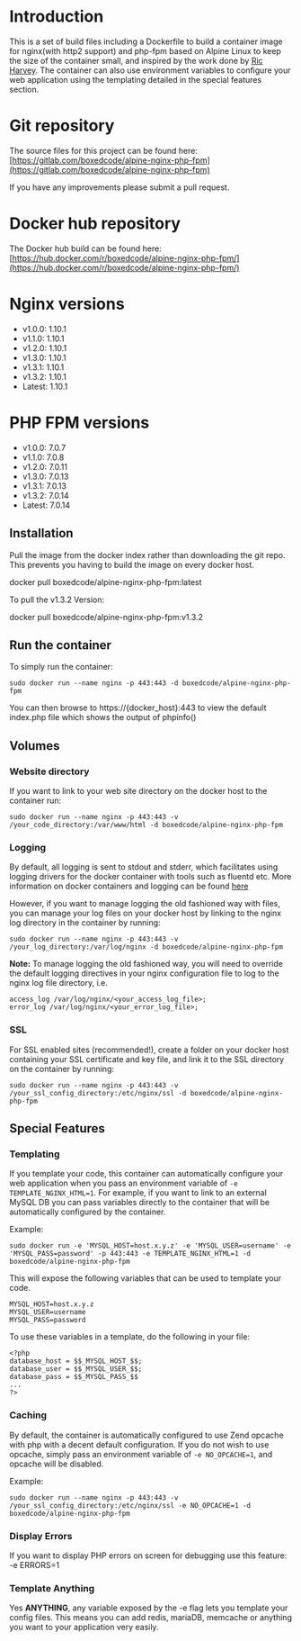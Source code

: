 # Introduction

This is a set of build files including a Dockerfile to build a container image for nginx(with http2 support) and php-fpm based on Alpine Linux to keep the size of the container small, and inspired by the work done by [Ric Harvey](https://github.com/ngineered/nginx-php-fpm). The container can also use environment variables to configure your web application using the templating detailed in the special features section.

# Git repository

The source files for this project can be found here: [https://gitlab.com/boxedcode/alpine-nginx-php-fpm](https://gitlab.com/boxedcode/alpine-nginx-php-fpm)

If you have any improvements please submit a pull request.

# Docker hub repository

The Docker hub build can be found here: [https://hub.docker.com/r/boxedcode/alpine-nginx-php-fpm/](https://hub.docker.com/r/boxedcode/alpine-nginx-php-fpm/)

# Nginx versions

* v1.0.0: 1.10.1
* v1.1.0: 1.10.1
* v1.2.0: 1.10.1
* v1.3.0: 1.10.1
* v1.3.1: 1.10.1
* v1.3.2: 1.10.1
* Latest: 1.10.1

# PHP FPM versions

* v1.0.0: 7.0.7
* v1.1.0: 7.0.8
* v1.2.0: 7.0.11
* v1.3.0: 7.0.13
* v1.3.1: 7.0.13
* v1.3.2: 7.0.14
* Latest: 7.0.14

## Installation

Pull the image from the docker index rather than downloading the git repo. This prevents you having to build the image on every docker host.

docker pull boxedcode/alpine-nginx-php-fpm:latest

To pull the v1.3.2 Version:

docker pull boxedcode/alpine-nginx-php-fpm:v1.3.2

## Run the container

To simply run the container:

    sudo docker run --name nginx -p 443:443 -d boxedcode/alpine-nginx-php-fpm

You can then browse to https://{docker_host}:443 to view the default index.php file which shows the output of phpinfo()

## Volumes

### Website directory

If you want to link to your web site directory on the docker host to the container run:

    sudo docker run --name nginx -p 443:443 -v /your_code_directory:/var/www/html -d boxedcode/alpine-nginx-php-fpm
    
### Logging

By default, all logging is sent to stdout and stderr, which facilitates using logging drivers for the docker container with tools such as fluentd etc. More information on docker containers and logging can be found [here](https://docs.docker.com/engine/admin/logging/overview/)

However, if you want to manage logging the old fashioned way with files, you can manage your log files on your docker host by linking to the nginx log directory in the container by running:

    sudo docker run --name nginx -p 443:443 -v /your_log_directory:/var/log/nginx -d boxedcode/alpine-nginx-php-fpm

**Note:** To manage logging the old fashioned way, you will need to override the default logging directives in your nginx configuration file to log to the nginx log file directory, i.e.
    
    access_log /var/log/nginx/<your_access_log_file>;
    error_log /var/log/nginx/<your_error_log_file>;

### SSL

For SSL enabled sites (recommended!), create a folder on your docker host containing your SSL certificate and key file, and link it to the SSL directory on the container by running:

    sudo docker run --name nginx -p 443:443 -v /your_ssl_config_directory:/etc/nginx/ssl -d boxedcode/alpine-nginx-php-fpm
    
## Special Features
 
### Templating
 
If you template your code, this container can automatically configure your web application when you pass an environment variable of ```-e TEMPLATE_NGINX_HTML=1```. For example, if you want to link to an external MySQL DB you can pass variables directly to the container that will be automatically configured by the container.

Example:

    sudo docker run -e 'MYSQL_HOST=host.x.y.z' -e 'MYSQL_USER=username' -e 'MYSQL_PASS=password' -p 443:443 -e TEMPLATE_NGINX_HTML=1 -d boxedcode/alpine-nginx-php-fpm
    
This will expose the following variables that can be used to template your code.

    MYSQL_HOST=host.x.y.z
    MYSQL_USER=username
    MYSQL_PASS=password
        
To use these variables in a template, do the following in your file:
  
    <?php
    database_host = $$_MYSQL_HOST_$$;
    database_user = $$_MYSQL_USER_$$;
    database_pass = $$_MYSQL_PASS_$$
    ...
    ?>

### Caching

By default, the container is automatically configured to use Zend opcache with php with a decent default configuration. If you do not wish to use opcache, simply pass an environment variable of ```-e NO_OPCACHE=1```, and opcache will be disabled.

Example:

    sudo docker run --name nginx -p 443:443 -v /your_ssl_config_directory:/etc/nginx/ssl -e NO_OPCACHE=1 -d boxedcode/alpine-nginx-php-fpm

### Display Errors
 
If you want to display PHP errors on screen for debugging use this feature: -e ERRORS=1

### Template Anything

Yes **ANYTHING**, any variable exposed by the -e flag lets you template your config files. This means you can add redis, mariaDB, memcache or anything you want to your application very easily.